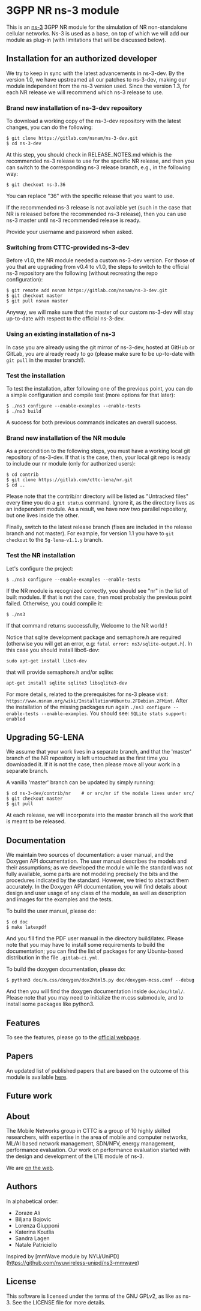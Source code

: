 # 3GPP NR ns-3 module #

This is an [ns-3](https://www.nsnam.org "ns-3 Website") 3GPP NR module for the
simulation of NR non-standalone cellular networks. Ns-3 is used as a base,
on top of which we will add our module as plug-in (with limitations that will
be discussed below).

## Installation for an authorized developer

We try to keep in sync with the latest advancements in ns-3-dev. By the version
1.0, we have upstreamed all our patches to ns-3-dev, making our module
independent from the ns-3 version used. Since the version 1.3, for 
each NR release we will recommend which ns-3 release to use.

### Brand new installation of ns-3-dev repository

To download a working copy of the ns-3-dev repository with the latest changes,
you can do the following:

```
$ git clone https://gitlab.com/nsnam/ns-3-dev.git
$ cd ns-3-dev
```

At this step, you should check in RELEASE_NOTES.md which is the recommended ns-3 
release to use for the specific NR release, and then you can switch to the 
corresponding ns-3 release branch, e.g., in the following way:

```
$ git checkout ns-3.36

```

You can replace "36" with the specific release that you want to use. 

If the recommended ns-3 release is not available yet (such in the case that NR is 
released before the recommended ns-3 release), 
then you can use ns-3 master until ns-3 recommended release is ready.

Provide your username and password when asked.

### Switching from CTTC-provided ns-3-dev

Before v1.0, the NR module needed a custom ns-3-dev version. For those of you
that are upgrading from v0.4 to v1.0, the steps to switch to the official
ns-3 repository are the following (without recreating the repo configuration):

```
$ git remote add nsnam https://gitlab.com/nsnam/ns-3-dev.git
$ git checkout master
$ git pull nsnam master
```

Anyway, we will make sure that the master of our custom ns-3-dev will stay
up-to-date with respect to the official ns-3-dev.

### Using an existing installation of ns-3

In case you are already using the git mirror of ns-3-dev, hosted at GitHub or
GitLab, you are already ready to go (please make sure to be up-to-date with
`git pull` in the master branch!).

### Test the installation
To test the installation, after following one of the previous point, you can do
a simple configuration and compile test (more options for that later):

```
$ ./ns3 configure --enable-examples --enable-tests
$ ./ns3 build
```

A success for both previous commands indicates an overall success.

### Brand new installation of the NR module

As a precondition to the following steps, you must have a working local git
repository of ns-3-dev. If that is the case, then, your local git repo is ready
to include our nr module (only for authorized users):

```
$ cd contrib
$ git clone https://gitlab.com/cttc-lena/nr.git
$ cd ..
```

Please note that the contrib/nr directory will be listed as "Untracked files" every
time you do a `git status` command. Ignore it, as the directory lives as an
independent module. As a result, we have now two parallel repository, but one
lives inside the other.

Finally, switch to the latest release branch (fixes are included in the release
branch and not master). For example, for version 1.1 you have to `git checkout`
to the `5g-lena-v1.1.y` branch.


### Test the NR installation

Let's configure the project:

```
$ ./ns3 configure --enable-examples --enable-tests
```

If the NR module is recognized correctly, you should see "nr" in the list of
built modules. If that is not the case, then most probably the previous
point failed. Otherwise, you could compile it:

```
$ ./ns3
```

If that command returns successfully, Welcome to the NR world !

Notice that sqlite development package and semaphore.h are required (otherwise
you will get an error, e.g: `fatal error: ns3/sqlite-output.h`). In this case
you should install libc6-dev:

```
sudo apt-get install libc6-dev
```

that will provide semaphore.h and/or sqlite:

```
apt-get install sqlite sqlite3 libsqlite3-dev
```

For more details, related to the prerequisites for ns-3 please visit: `https://www.nsnam.org/wiki/Installation#Ubuntu.2FDebian.2FMint`.
After the installation of the missing packages run again `./ns3 configure --enable-tests --enable-examples`.
You should see: `SQLite stats support: enabled`


## Upgrading 5G-LENA

We assume that your work lives in a separate branch, and that the 'master'
branch of the NR repository is left untouched as the first time you downloaded
it. If it is not the case, then please move all your work in a separate branch.

A vanilla 'master' branch can be updated by simply running:

```
$ cd ns-3-dev/contrib/nr    # or src/nr if the module lives under src/
$ git checkout master
$ git pull
```

At each release, we will incorporate into the master branch all the work that
is meant to be released.

## Documentation

We maintain two sources of documentation: a user manual, and the Doxygen API
documentation. The user manual describes the models and their assumptions; as
we developed the module while the standard was not fully available, some parts
are not modeling precisely the bits and the procedures indicated by the
standard. However, we tried to abstract them accurately. In the Doxygen API
documentation, you will find details about design and user usage of any class
of the module, as well as description and images for the examples and the
tests.

To build the user manual, please do:

```
$ cd doc
$ make latexpdf
```

And you fill find the PDF user manual in the directory build/latex. Please note
that you may have to install some requirements to build the documentation; you
can find the list of packages for any Ubuntu-based distribution in the file
`.gitlab-ci.yml`.

To build the doxygen documentation, please do:

```
$ python3 doc/m.css/doxygen/dox2html5.py doc/doxygen-mcss.conf --debug
```

And then you will find the doxygen documentation inside `doc/doc/html/`.
Please note that you may need to initialize the m.css submodule, and
to install some packages like python3.

## Features

To see the features, please go to the [official webpage](https://cttc-lena.gitlab.io/5g-lena-website/features/).

## Papers

An updated list of published papers that are based on the outcome of this
module is available
[here](https://cttc-lena.gitlab.io/5g-lena-website/papers/).

## Future work

## About

The Mobile Networks group in CTTC is a group of 10 highly skilled researchers, with expertise in the area of mobile and computer networks, ML/AI based network management, SDN/NFV, energy management, performance evaluation. Our work on performance evaluation started with the design and development of the LTE module of ns-3.

We are [on the web](https://cttc-lena.gitlab.io/5g-lena-website/about/).

## Authors ##

In alphabetical order:

- Zoraze Ali
- Biljana Bojovic
- Lorenza Giupponi
- Katerina Koutlia
- Sandra Lagen
- Natale Patriciello

Inspired by [mmWave module by NYU/UniPD] (https://github.com/nyuwireless-unipd/ns3-mmwave)

## License ##

This software is licensed under the terms of the GNU GPLv2, as like as ns-3.
See the LICENSE file for more details.
